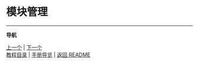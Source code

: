 # 模块管理  

---  
**导航**  

[上一个](./07-函数和过程.md) | [下一个](./09-内嵌.md)  
[教程目录](./01-教程目录.md) | [手册导览](../manual/手册导引.md) | [返回 README](../../../README-zh.md)
